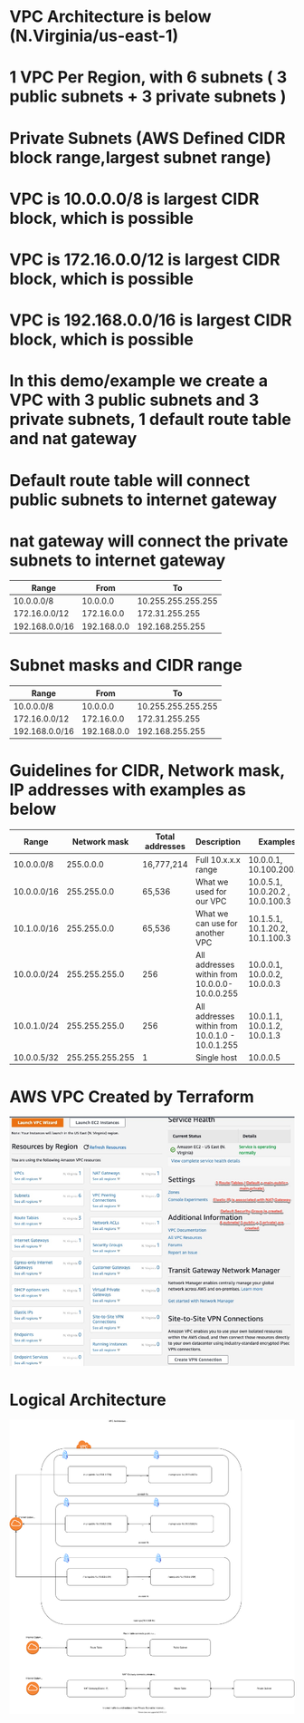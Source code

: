 # VPC Architecture is below (N.Virginia/us-east-1)
# 1 VPC Per Region, with 6 subnets ( 3 public subnets + 3 private subnets )

# Private Subnets (AWS Defined CIDR block range,largest subnet range)

# VPC is 10.0.0.0/8 is largest CIDR block, which is possible
# VPC is 172.16.0.0/12 is largest CIDR block, which is possible
# VPC is 192.168.0.0/16 is largest CIDR block, which is possible

# In this demo/example we create a VPC with 3 public subnets and 3 private subnets, 1 default route table and nat gateway
# Default route table will connect public subnets to internet gateway
# nat gateway will connect the private subnets to internet gateway

| Range          	| From        	| To                 	|
|----------------	|-------------	|--------------------	|
| 10.0.0.0/8     	| 10.0.0.0    	| 10.255.255.255.255 	|
| 172.16.0.0/12  	| 172.16.0.0  	| 172.31.255.255     	|
| 192.168.0.0/16 	| 192.168.0.0 	| 192.168.255.255    	|

# Subnet masks and CIDR range
| Range          	| From        	| To                 	|
|----------------	|-------------	|--------------------	|
| 10.0.0.0/8     	| 10.0.0.0    	| 10.255.255.255.255 	|
| 172.16.0.0/12  	| 172.16.0.0  	| 172.31.255.255     	|
| 192.168.0.0/16 	| 192.168.0.0 	| 192.168.255.255    	|

# Guidelines for CIDR, Network mask, IP addresses with examples as below

| Range       	| Network mask    	| Total addresses 	| Description                                      	| Examples                         	|
|-------------	|-----------------	|-----------------	|--------------------------------------------------	|----------------------------------	|
| 10.0.0.0/8  	| 255.0.0.0       	| 16,777,214      	| Full 10.x.x.x range                              	| 10.0.0.1, 10.100.200.20          	|
| 10.0.0.0/16 	| 255.255.0.0     	| 65,536          	| What we used for our VPC                         	| 10.0.5.1, 10.0.20.2 , 10.0.100.3 	|
| 10.1.0.0/16 	| 255.255.0.0     	| 65,536          	| What we can use for another VPC                  	|  10.1.5.1, 10.1.20.2, 10.1.100.3 	|
| 10.0.0.0/24 	| 255.255.255.0   	| 256             	| All addresses within from  10.0.0.0-10.0.0.255   	| 10.0.0.1, 10.0.0.2, 10.0.0.3     	|
| 10.0.1.0/24 	| 255.255.255.0   	| 256             	| All addresses within from  10.0.1.0 - 10.0.1.255 	| 10.0.1.1, 10.0.1.2, 10.0.1.3     	|
| 10.0.0.5/32 	| 255.255.255.255 	| 1               	| Single host                                      	| 10.0.0.5                         	|

# AWS VPC Created by Terraform
![alt](./AWS-VPC-Design-CreatedbyTerraform.jpg)

# Logical Architecture
![alt](./vpc.drawio.svg)

